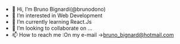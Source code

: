 - 👋 Hi, I’m Bruno Bignardi(@brunodono)
- 👀 I’m interested in Web Development
- 🌱 I’m currently learning React.Js
- 💞️ I’m looking to collaborate on ...
- 📫 How to reach me :On my e-mail ->bruno_bignard@hotmail.com

<!---
brunodono/brunodono is a ✨ special ✨ repository because its `README.md` (this file) appears on your GitHub profile.
You can click the Preview link to take a look at your changes.
--->
